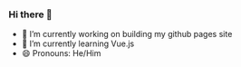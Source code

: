 ### Hi there 👋

- 🔭 I’m currently working on building my github pages site
- 🌱 I’m currently learning Vue.js
- 😄 Pronouns: He/Him
